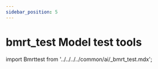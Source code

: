 ```yaml
---
sidebar_position: 5
---
```


# bmrt_test Model test tools

import Bmrttest from '../../../../common/ai/\_bmrt_test.mdx';

<Bmrttest />
